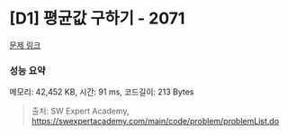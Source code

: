 # [D1] 평균값 구하기 - 2071 

[문제 링크](https://swexpertacademy.com/main/code/problem/problemDetail.do?contestProbId=AV5QRnJqA5cDFAUq) 

### 성능 요약

메모리: 42,452 KB, 시간: 91 ms, 코드길이: 213 Bytes



> 출처: SW Expert Academy, https://swexpertacademy.com/main/code/problem/problemList.do